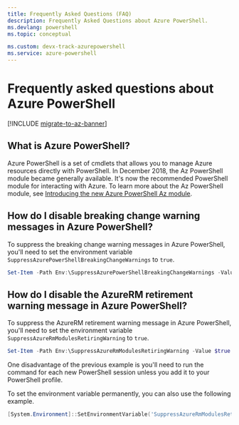```yaml
---
title: Frequently Asked Questions (FAQ)
description: Frequently Asked Questions about Azure PowerShell.
ms.devlang: powershell
ms.topic: conceptual

ms.custom: devx-track-azurepowershell
ms.service: azure-powershell
---
```


# Frequently asked questions about Azure PowerShell

[!INCLUDE [migrate-to-az-banner](../../includes/migrate-to-az-banner.md)]

## What is Azure PowerShell?

Azure PowerShell is a set of cmdlets that allows you to manage Azure resources directly with
PowerShell. In December 2018, the Az PowerShell module became generally available. It's now the
recommended PowerShell module for interacting with Azure. To learn more about the Az PowerShell
module, see
[Introducing the new Azure PowerShell Az module](/powershell/azure/new-azureps-module-az).

## How do I disable breaking change warning messages in Azure PowerShell?

To suppress the breaking change warning messages in Azure PowerShell, you'll need to set the
environment variable `SuppressAzurePowerShellBreakingChangeWarnings` to `true`.

```powershell
Set-Item -Path Env:\SuppressAzurePowerShellBreakingChangeWarnings -Value $true
```

## How do I disable the AzureRM retirement warning message in Azure PowerShell?

To suppress the AzureRM retirement warning message in Azure PowerShell, you'll need to set the
environment variable `SuppressAzureRmModulesRetiringWarning` to `true`.

```powershell
Set-Item -Path Env:\SuppressAzureRmModulesRetiringWarning -Value $true
```

One disadvantage of the previous example is you'll need to run the command for each new PowerShell
session unless you add it to your PowerShell profile.

To set the environment variable permanently, you can also use the following example.

```powershell
[System.Environment]::SetEnvironmentVariable('SuppressAzureRmModulesRetiringWarning', 'true', [System.EnvironmentVariableTarget]::User)
```
